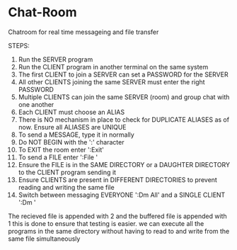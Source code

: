 # Chat-Room
Chatroom for real time messageing and file transfer

STEPS:

1. Run the SERVER program
2. Run the CLIENT program in another terminal on the same system
3. The first CLIENT to join a SERVER can set a PASSWORD for the SERVER
4. All other CLIENTS joining the same SERVER must enter the right PASSWORD
5. Multiple CLIENTS can join the same SERVER (room) and group chat with one another
6. Each CLIENT must choose an ALIAS
7. There is NO mechanism in place to check for DUPLICATE ALIASES as of now. Ensure all ALIASES are UNIQUE
8. To send a MESSAGE, type it in normally
9.  Do NOT BEGIN with the ':' character
10. To EXIT the room enter ':Exit'
11. To send a FILE enter ':File <FILENAME>'
12. Ensure the FILE is in the SAME DIRECTORY or a DAUGHTER DIRECTORY to the CLIENT program sending it
13. Ensure CLIENTS are present in DIFFERENT DIRECTORIES to prevent reading and writing the same file
14. Switch between messaging EVERYONE ':Dm All' and a SINGLE CLIENT ':Dm <ALIAS>'

The recieved file is appended with 2 and the buffered file is appended with 1
this is done to ensure that testing is easier. we can execute all the programs in the same directory
without having to read to and write from the same file simultaneously